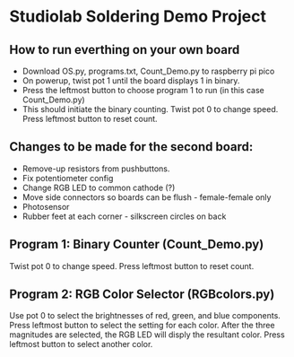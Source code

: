 # Studiolab Soldering Demo Project

##  How to run everthing on your own board
- Download OS.py, programs.txt, Count_Demo.py to raspberry pi pico
- On powerup, twist pot 1 until the board displays  1 in binary.
- Press the leftmost button to choose program 1 to run (in this case Count_Demo.py)
- This should initiate the binary counting.  Twist pot 0 to change speed.  Press leftmost button to reset count.

## Changes to be made for the second board:
- Remove-up resistors from pushbuttons.
- Fix potentiometer config
- Change RGB LED to common cathode (?)
- Move side connectors so boards can be flush - female-female only
- Photosensor
- Rubber feet at each corner - silkscreen circles on back

## Program 1: Binary Counter (Count_Demo.py)
Twist pot 0 to change speed.  Press leftmost button to reset count.

## Program 2: RGB Color Selector (RGBcolors.py)
Use pot 0 to select the brightnesses of red, green, and blue components.  Press leftmost button to select the setting for each color.  After the three magnitudes are selected, the RGB LED will disply the resultant color.  Press leftmost button to select another color.
